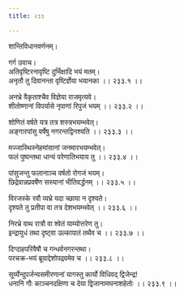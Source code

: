 ```yaml
---
title: २३३

---
```

शान्तिविधानवर्णनम्।  
  
गर्ग उवाच।  
अतिवृष्टिरनावृष्टि दुर्भिक्षादि भयं मतम्।  
अनृतौ तु दिवानन्ता वृष्टिर्ज्ञेया भयानका ।। २३३.१ ।।  
  
अनभ्रे वैकृताश्चैव विज्ञेया राजमृत्यवे।  
शीतोष्णानां विपर्यासे नृपाणां रिपुजं भयम् ।। २३३.२ ।।  
  
शोणितं वर्षते यत्र तत्र शस्त्रभयम्भवेत्।  
अङ्गारपांसु वर्षेषु नगरन्तद्विनश्यति ।। २३३.३ ।।  
  
मज्जास्थिस्नेहमांसानां जनमारभयम्भवेत्।  
फलं पुष्पन्तथा धान्यं परेणातिभयाय तु ।। २३३.४ ।।  
  
पांसुजन्तु फलानाञ्च वर्षतो रोगजं भयम्।  
छिद्रेवान्नप्रवर्षेण सस्यानां भीतिवर्द्धनम् ।। २३३.५ ।।  
  
विरजस्के रवौ व्यभ्रे यदा च्छाया न दृश्यते।  
दृश्यते तु प्रतीपा वा तत्र देशभयम्भवेत् ।। २३३.६ ।।  
  
निरभ्रे वाथ रात्रौ वा श्वेतं याम्योत्तरेण तु।  
इन्द्रायुधं तथा दृष्ट्वा उल्कापातं तथैव च ।। २३३.७ ।।  
  
दिग्दाहपरिवैषौ च गन्धर्वनगरन्तथा।  
परचक्र-भयं ब्रूयाद्देशोपद्रवमेव च ।। २३३.८ ।।  
  
सूर्य्येन्दुपर्जन्यसमीरणानां यागस्तु कार्यो विधिवद् द्विजेन्द्र!  
धनानि गौः काञ्चनदक्षिणा च देया द्विजानामघनाशहेतोः ।। २३३.९ ।।
